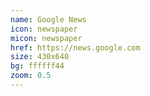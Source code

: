 ```yaml
---
name: Google News
icon: newspaper
micon: newspaper
href: https://news.google.com
size: 430x640
bg: ffffff44
zoom: 0.5
---
```

